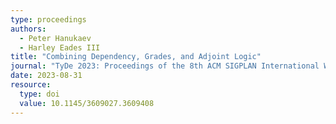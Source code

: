 ```yaml
---
type: proceedings
authors:
  - Peter Hanukaev
  - Harley Eades III
title: "Combining Dependency, Grades, and Adjoint Logic"
journal: "TyDe 2023: Proceedings of the 8th ACM SIGPLAN International Workshop on Type-Driven Development"
date: 2023-08-31
resource:
  type: doi
  value: 10.1145/3609027.3609408
---
```

